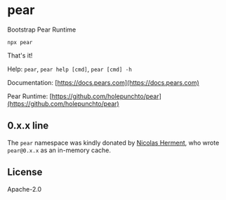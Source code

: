 # pear

Bootstrap Pear Runtime

```
npx pear
```

That's it!

Help: `pear`, `pear help [cmd]`, `pear [cmd] -h`

Documentation: [https://docs.pears.com](https://docs.pears.com)

Pear Runtime: [https://github.com/holepunchto/pear](https://github.com/holepunchto/pear)

## 0.x.x line

The `pear` namespace was kindly donated by [Nicolas Herment](https://github.com/nherment),
who wrote `pear@0.x.x` as an in-memory cache.

## License

Apache-2.0
